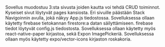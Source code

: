 Sovellus muodostuu 3:sta sivusta joiden kautta voi tehdä CRUD toiminnot. Kyseiset sivut löytyvät pages kansiosta.
Eri sivuille päästään Stack Navigoinnin avulla, jokä näkyy App.js tiedostossa.
Sovelluksessa ollaan käytetty firebase tietokannan firestore:a datan säilyttämiseen.
firebase tiedot löytyvät config.js tiedostosta.
Sovelluksessa ollaan käytetty myös react-native-paper kirjastoa, sekä Expon ImagePickeriä.
Sovelluksessa ollaan myös käytetty expo/vector-icons kirjaston roskakoria.


